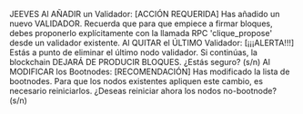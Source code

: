 JEEVES
Al AÑADIR un Validador:
[ACCIÓN REQUERIDA] Has añadido un nuevo VALIDADOR. Recuerda que para que empiece a firmar bloques, debes proponerlo explícitamente con la llamada RPC 'clique_propose' desde un validador existente.
Al QUITAR el ÚLTIMO Validador:
[¡¡¡ALERTA!!!] Estás a punto de eliminar el último nodo validador. Si continúas, la blockchain DEJARÁ DE PRODUCIR BLOQUES. ¿Estás seguro? (s/n)
Al MODIFICAR los Bootnodes:
[RECOMENDACIÓN] Has modificado la lista de bootnodes. Para que los nodos existentes apliquen este cambio, es necesario reiniciarlos. ¿Deseas reiniciar ahora los nodos no-bootnode? (s/n)